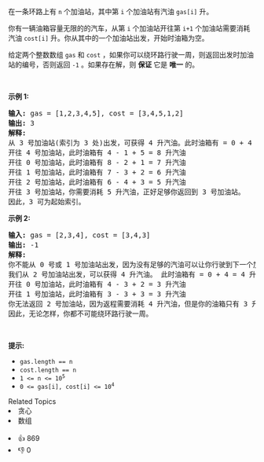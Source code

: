 <p>在一条环路上有 <code>n</code>&nbsp;个加油站，其中第 <code>i</code>&nbsp;个加油站有汽油&nbsp;<code>gas[i]</code><em>&nbsp;</em>升。</p>

<p>你有一辆油箱容量无限的的汽车，从第<em> </em><code>i</code><em> </em>个加油站开往第<em> </em><code>i+1</code><em>&nbsp;</em>个加油站需要消耗汽油&nbsp;<code>cost[i]</code><em>&nbsp;</em>升。你从其中的一个加油站出发，开始时油箱为空。</p>

<p>给定两个整数数组 <code>gas</code> 和 <code>cost</code> ，如果你可以绕环路行驶一周，则返回出发时加油站的编号，否则返回 <code>-1</code> 。如果存在解，则 <strong>保证</strong> 它是 <strong>唯一</strong> 的。</p>

<p>&nbsp;</p>

<p><strong>示例&nbsp;1:</strong></p>

<pre>
<strong>输入:</strong> gas = [1,2,3,4,5], cost = [3,4,5,1,2]
<strong>输出:</strong> 3
<strong>解释:
</strong>从 3 号加油站(索引为 3 处)出发，可获得 4 升汽油。此时油箱有 = 0 + 4 = 4 升汽油
开往 4 号加油站，此时油箱有 4 - 1 + 5 = 8 升汽油
开往 0 号加油站，此时油箱有 8 - 2 + 1 = 7 升汽油
开往 1 号加油站，此时油箱有 7 - 3 + 2 = 6 升汽油
开往 2 号加油站，此时油箱有 6 - 4 + 3 = 5 升汽油
开往 3 号加油站，你需要消耗 5 升汽油，正好足够你返回到 3 号加油站。
因此，3 可为起始索引。</pre>

<p><strong>示例 2:</strong></p>

<pre>
<strong>输入:</strong> gas = [2,3,4], cost = [3,4,3]
<strong>输出:</strong> -1
<strong>解释:
</strong>你不能从 0 号或 1 号加油站出发，因为没有足够的汽油可以让你行驶到下一个加油站。
我们从 2 号加油站出发，可以获得 4 升汽油。 此时油箱有 = 0 + 4 = 4 升汽油
开往 0 号加油站，此时油箱有 4 - 3 + 2 = 3 升汽油
开往 1 号加油站，此时油箱有 3 - 3 + 3 = 3 升汽油
你无法返回 2 号加油站，因为返程需要消耗 4 升汽油，但是你的油箱只有 3 升汽油。
因此，无论怎样，你都不可能绕环路行驶一周。</pre>

<p>&nbsp;</p>

<p><strong>提示:</strong></p>

<ul>
	<li><code>gas.length == n</code></li>
	<li><code>cost.length == n</code></li>
	<li><code>1 &lt;= n &lt;= 10<sup>5</sup></code></li>
	<li><code>0 &lt;= gas[i], cost[i] &lt;= 10<sup>4</sup></code></li>
</ul>
<div><div>Related Topics</div><div><li>贪心</li><li>数组</li></div></div><br><div><li>👍 869</li><li>👎 0</li></div>